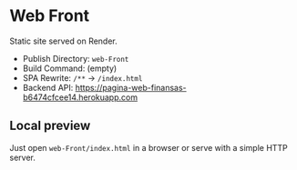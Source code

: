 ﻿# Web Front

Static site served on Render.

- Publish Directory: `web-Front`
- Build Command: (empty)
- SPA Rewrite: `/**` -> `/index.html`
- Backend API: https://pagina-web-finansas-b6474cfcee14.herokuapp.com

## Local preview
Just open `web-Front/index.html` in a browser or serve with a simple HTTP server.
